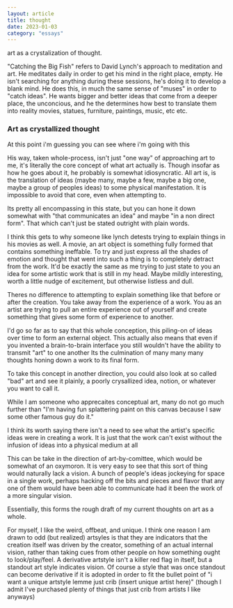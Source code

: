 ```yaml
---
layout: article
title: thought
date: 2023-01-03
category: "essays"
---
```

art as a crystalization of thought.
<!-- excerpt -->


"Catching the Big Fish" refers to David Lynch's approach to meditation and art. He meditates daily in order to get his mind in the right place, empty. He isn't searching for anything during these sessions, he's doing it to develop a blank mind. He does this, in much the same sense of "muses" in order to "catch ideas". He wants bigger and better ideas that come from a deeper place, the unconcious, and he the determines how best to translate them into reality movies, statues, furniture, paintings, music, etc etc.

### Art as crystallized thought

At this point i'm guessing you can see where i'm going with this

His way, taken whole-process, isn't just "one way" of approaching art to me, it's literally the core concept of what art actually is. Though insofar as how he goes about it, he probably is somewhat idiosyncratic. All art is, is the translation of ideas (maybe many, maybe a few, maybe a big one, maybe a group of peoples ideas) to some physical manifestation. It is impossible to avoid that core, even when attempting to.

Its pretty all encompassing in this state, but you can hone it down somewhat with "that communicates an idea" and maybe "in a non direct form". 
That which can't just be stated outright with plain words.

I think this gets to why someone like lynch detests trying to explain things in his movies as well. A movie, an art object is something fully formed that contains something ineffable. To try and just express all the shades of emotion and thought that went into such a thing is to completely detract from the work.
It'd be exactly the same as me trying to just state to you an idea for some artistic work that is still in my head. Maybe mildly interesting, worth a little nudge of excitement, but otherwise listless and dull.

Theres no difference to attempting to explain something like that before or after the creation. You take away from the experience of a work. You as an artist are trying to pull an entire experience out of yourself and create something that gives some form of experience to another.

I'd go so far as to say that this whole conception, this piling-on of ideas over time to form an external object. This actually also means that even if you invented a brain-to-brain interface you still wouldn't have the ability to transmit "art" to one another
Its the culmination of many many many thoughts honing down a work to its final form.

To take this concept in another direction, you could also look at so called "bad" art and see it plainly, a poorly crysallized idea, notion, or whatever you want to call it.

While I am someone who apprecaites conceptual art, many do not go much further than "I'm having fun splattering paint on this canvas because I saw some other famous guy do it."

I think its worth saying there isn't a need to see what the artist's specific ideas were in creating a work.
It is just that the work can't exist without the infusion of ideas into a physical medium at all

This can be take in the direction of art-by-comittee, which would be somewhat of an oxymoron. It is very easy to see that this sort of thing would naturally lack a vision.
A bunch of people's ideas jockeying for space in a single work, perhaps hacking off the bits and pieces and flavor that any one of them would have been able to communicate had it been the work of a more singular vision.

Essentially, this forms the rough draft of my current thoughts on art as a whole.

For myself, I like the weird, offbeat, and unique. I think one reason I am drawn to odd (but realized) artsyles is that they are indicators that the creation itself was driven by the creator, something of an actual internal vision, rather than taking cues from other people on how something ought to look/play/feel. A derivative artstyle isn't a killer red flag in itself, but a standout art style indicates vision. Of course a style that was once standout can become derivative if it is adopted in order to fit the bullet point of "i want a unique artstyle lemme just crib (insert unique artist here)" (though I admit I've purchased plenty of things that just crib from artists I like anyways)
